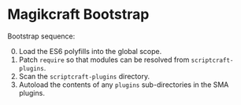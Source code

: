# Magikcraft Bootstrap

Bootstrap sequence:

0. Load the ES6 polyfills into the global scope.
1. Patch `require` so that modules can be resolved from `scriptcraft-plugins`.
1. Scan the `scriptcraft-plugins` directory.
1. Autoload the contents of any `plugins` sub-directories in the SMA plugins.
